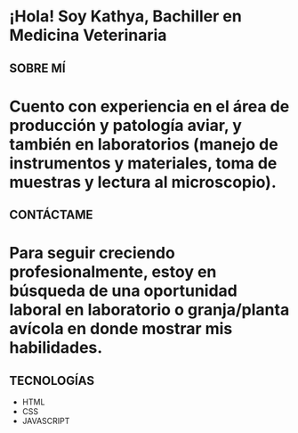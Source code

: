 # ¡Hola! Soy Kathya, Bachiller en Medicina Veterinaria

## SOBRE MÍ
# Cuento con experiencia en el área de producción y patología aviar, y también en laboratorios (manejo de instrumentos y materiales, toma de muestras y lectura al microscopio).

## CONTÁCTAME

# Para seguir creciendo profesionalmente, estoy en búsqueda de una oportunidad laboral en laboratorio o granja/planta avícola en donde mostrar mis habilidades.

## TECNOLOGÍAS
- HTML
- CSS
- JAVASCRIPT